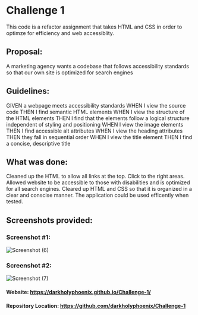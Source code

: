 # Challenge 1

This code is a refactor assignment that takes HTML and CSS in order to optimze for efficiency and web accessiblity.

## Proposal:

A marketing agency wants a codebase that follows accessibility standards so that our own site is optimized for search engines

## Guidelines:
GIVEN a webpage meets accessibility standards
WHEN I view the source code
THEN I find semantic HTML elements
WHEN I view the structure of the HTML elements
THEN I find that the elements follow a logical structure independent of styling and positioning
WHEN I view the image elements
THEN I find accessible alt attributes
WHEN I view the heading attributes
THEN they fall in sequential order
WHEN I view the title element
THEN I find a concise, descriptive title


## What was done:
Cleaned up the HTML to allow all links at the top. Click to the right areas.
Allowed website to be accessible to those with disabilities and is optimized for all search engines.
Cleared up HTML and CSS so that it is organized in a clear and conscise manner.
The application could be used efficently when tested.


## Screenshots provided:

### Screenshot #1:

![Screenshot (6)](https://user-images.githubusercontent.com/47751469/118383030-13795880-b5c0-11eb-9bfa-0a390afb6f85.png)

### Screenshot #2:

![Screenshot (7)](https://user-images.githubusercontent.com/47751469/118383098-a4503400-b5c0-11eb-96ea-be3a47da39bc.png)


#### Website: https://darkholyphoenix.github.io/Challenge-1/

#### Repository Location: https://github.com/darkholyphoenix/Challenge-1


